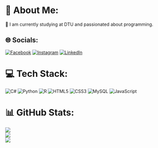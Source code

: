 # 💫 About Me:
🔭 I am currently studying at DTU and passionated about programming.<br>


## 🌐 Socials:
[![Facebook](https://img.shields.io/badge/Facebook-%231877F2.svg?logo=Facebook&logoColor=white)](https://facebook.com/100009063641838) [![Instagram](https://img.shields.io/badge/Instagram-%23E4405F.svg?logo=Instagram&logoColor=white)](https://instagram.com/ma_sergey_hkevich) [![LinkedIn](https://img.shields.io/badge/LinkedIn-%230077B5.svg?logo=linkedin&logoColor=white)](https://linkedin.com/in/sergeymashkevich) 

# 💻 Tech Stack:
![C#](https://img.shields.io/badge/c%23-%23239120.svg?style=for-the-badge&logo=csharp&logoColor=white) ![Python](https://img.shields.io/badge/python-3670A0?style=for-the-badge&logo=python&logoColor=ffdd54) ![R](https://img.shields.io/badge/r-%23276DC3.svg?style=for-the-badge&logo=r&logoColor=white) ![HTML5](https://img.shields.io/badge/html5-%23E34F26.svg?style=for-the-badge&logo=html5&logoColor=white) ![CSS3](https://img.shields.io/badge/css3-%231572B6.svg?style=for-the-badge&logo=css3&logoColor=white) ![MySQL](https://img.shields.io/badge/mysql-4479A1.svg?style=for-the-badge&logo=mysql&logoColor=white) ![JavaScript](https://img.shields.io/badge/javascript-%23323330.svg?style=for-the-badge&logo=javascript&logoColor=%23F7DF1E)
# 📊 GitHub Stats:
![](https://github-readme-stats.vercel.app/api?username=SergeyMashkevich&theme=dark&hide_border=true&include_all_commits=false&count_private=false)<br/>
![](https://github-readme-streak-stats.herokuapp.com/?user=SergeyMashkevich&theme=dark&hide_border=true)<br/>
![](https://github-readme-stats.vercel.app/api/top-langs/?username=SergeyMashkevich&theme=dark&hide_border=true&include_all_commits=false&count_private=false&layout=compact)

<!-- Proudly created with GPRM ( https://gprm.itsvg.in ) -->
